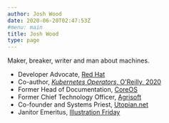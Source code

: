 ```yaml
---
author: Josh Wood
date: 2020-06-20T02:47:53Z
#menu: main
title: Josh Wood
type: page
---
```


<!-- <j@joshix.com> § [@joshixisjosh9][jxtwitter] § [github.com/joshix][jxgithub] § [speakerdeck.com/joshix][slides] -->

Maker, breaker, writer and man about machines.

* Developer Advocate, [Red Hat][redhat]
* Co-author, [*Kubernetes Operators*, O'Reilly, 2020][operators-book]
* Former Head of Documentation, [CoreOS][coreos]
* Former Chief Technology Officer, [Agrisoft][agrisoft]
* Co-founder and Systems Priest, [Utopian.net][un2joco]
* Janitor Emeritus, [Illustration Friday][ifri]

[agrisoft]: http://kind.financial/agrisoft-seed-to-sale-software/ "Acquired by Kind Financial"
[coreos]: https://coreos.com/ "Acquired by Red Hat"
[ifri]: http://illustrationfriday.com "Acquired by Illustration Age"
[un2joco]: http://johncompanies.com "Acquired by John Companies"
[jxgithub]: https://github.com/joshix/
[jxtwitter]: https://twitter.com/joshixisjosh9
[operators-book]: http://shop.oreilly.com/product/0636920234357.do "Acquired by readers everywhere"
[redhat]: https://redhat.com "Acquired by IBM"
[slides]: https://speakerdeck.com/joshix
